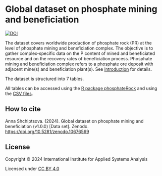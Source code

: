 # Global dataset on phosphate mining and beneficiation

[![DOI](https://zenodo.org/badge/DOI/10.5281/zenodo.10670029.svg)](https://doi.org/10.5281/zenodo.10670029)

The dataset covers worldwide production of phosphate rock (PR) at the level of phosphate mining and beneficiation complex. The objective is to gather complex-specific data on the P content of mined and beneficiated resource and on the recovery rates of beneficiation process. Phosphate mining and beneficiation complex refers to a phosphate ore deposit with adjacent mine(s) and beneficiation plant(s). See [Introduction](R/phosphateRock/vignettes/Introduction.pdf) for details.

The dataset is structured into 7 tables. 

All tables can be accessed using the [R package phosphateRock](R/phosphateRock) and using the [CSV files](CSV/phosphateRock).

## How to cite

Anna Shchiptsova. (2024). Global dataset on phosphate mining and beneficiation (v1.0.0) [Data set]. Zenodo. https://doi.org/10.5281/zenodo.10676569

## License

Copyright © 2024 International Institute for Applied Systems Analysis

Licensed under [CC BY 4.0](https://creativecommons.org/licenses/by/4.0)